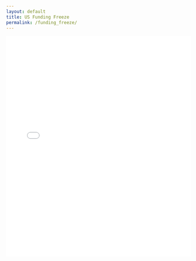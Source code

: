 ```yaml
---
layout: default
title: US Funding Freeze
permalink: /funding_freeze/
---
```


<embed src="/assets/pdf/US_Federal_Funding_Freeze_Viz.pdf" type="application/pdf" width="100%" height="600px" />

